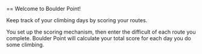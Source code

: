 == Welcome to Boulder Point!

Keep track of your climbing days by scoring your routes.

You set up the scoring mechanism, then enter the difficult of each route you complete. Boulder Point will calculate your total score for each day you do some climbing.
